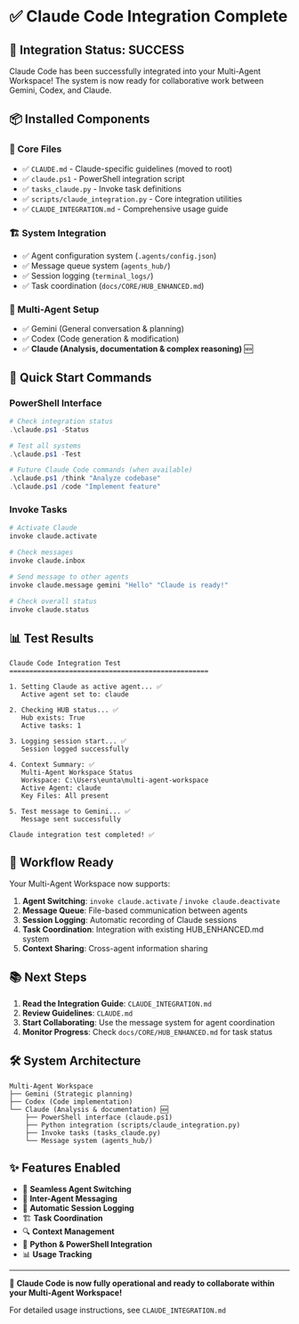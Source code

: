 # ✅ Claude Code Integration Complete

## 🎉 Integration Status: SUCCESS

Claude Code has been successfully integrated into your Multi-Agent Workspace! The system is now ready for collaborative work between Gemini, Codex, and Claude.

## 📦 Installed Components

### 🔧 Core Files
- ✅ `CLAUDE.md` - Claude-specific guidelines (moved to root)
- ✅ `claude.ps1` - PowerShell integration script
- ✅ `tasks_claude.py` - Invoke task definitions
- ✅ `scripts/claude_integration.py` - Core integration utilities
- ✅ `CLAUDE_INTEGRATION.md` - Comprehensive usage guide

### 🏗️ System Integration
- ✅ Agent configuration system (`.agents/config.json`)
- ✅ Message queue system (`agents_hub/`)
- ✅ Session logging (`terminal_logs/`)
- ✅ Task coordination (`docs/CORE/HUB_ENHANCED.md`)

### 🤖 Multi-Agent Setup
- ✅ Gemini (General conversation & planning)
- ✅ Codex (Code generation & modification)
- ✅ **Claude (Analysis, documentation & complex reasoning)** 🆕

## 🚀 Quick Start Commands

### PowerShell Interface
```powershell
# Check integration status
.\claude.ps1 -Status

# Test all systems
.\claude.ps1 -Test

# Future Claude Code commands (when available)
.\claude.ps1 /think "Analyze codebase"
.\claude.ps1 /code "Implement feature"
```

### Invoke Tasks
```bash
# Activate Claude
invoke claude.activate

# Check messages
invoke claude.inbox

# Send message to other agents
invoke claude.message gemini "Hello" "Claude is ready!"

# Check overall status
invoke claude.status
```

## 📊 Test Results

```
Claude Code Integration Test
==================================================

1. Setting Claude as active agent... ✅
   Active agent set to: claude

2. Checking HUB status... ✅
   Hub exists: True
   Active tasks: 1

3. Logging session start... ✅
   Session logged successfully

4. Context Summary: ✅
   Multi-Agent Workspace Status
   Workspace: C:\Users\eunta\multi-agent-workspace
   Active Agent: claude
   Key Files: All present

5. Test message to Gemini... ✅
   Message sent successfully

Claude integration test completed! ✅
```

## 🔄 Workflow Ready

Your Multi-Agent Workspace now supports:

1. **Agent Switching**: `invoke claude.activate` / `invoke claude.deactivate`
2. **Message Queue**: File-based communication between agents
3. **Session Logging**: Automatic recording of Claude sessions
4. **Task Coordination**: Integration with existing HUB_ENHANCED.md system
5. **Context Sharing**: Cross-agent information sharing

## 📚 Next Steps

1. **Read the Integration Guide**: `CLAUDE_INTEGRATION.md`
2. **Review Guidelines**: `CLAUDE.md`
3. **Start Collaborating**: Use the message system for agent coordination
4. **Monitor Progress**: Check `docs/CORE/HUB_ENHANCED.md` for task status

## 🛠 System Architecture

```
Multi-Agent Workspace
├── Gemini (Strategic planning)
├── Codex (Code implementation)
└── Claude (Analysis & documentation) 🆕
    ├── PowerShell interface (claude.ps1)
    ├── Python integration (scripts/claude_integration.py)
    ├── Invoke tasks (tasks_claude.py)
    └── Message system (agents_hub/)
```

## ✨ Features Enabled

- 🔄 **Seamless Agent Switching**
- 📨 **Inter-Agent Messaging**
- 📝 **Automatic Session Logging**
- 🏗️ **Task Coordination**
- 🔍 **Context Management**
- 🐍 **Python & PowerShell Integration**
- 📊 **Usage Tracking**

---

🎯 **Claude Code is now fully operational and ready to collaborate within your Multi-Agent Workspace!**

For detailed usage instructions, see `CLAUDE_INTEGRATION.md`